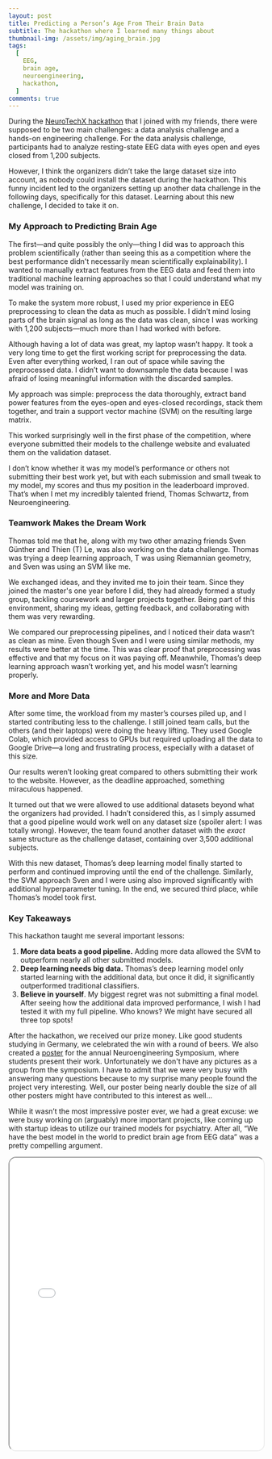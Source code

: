 ```yaml
---
layout: post
title: Predicting a Person’s Age From Their Brain Data
subtitle: The hackathon where I learned many things about
thumbnail-img: /assets/img/aging_brain.jpg
tags:
  [
    EEG,
    brain age,
    neuroengineering,
    hackathon,
  ]
comments: true
---
```


During the [NeuroTechX hackathon](2022-01-17-bachelors-thesis.md) that I joined with my friends, there were supposed to be two main challenges: a data analysis challenge and a hands-on engineering challenge. For the data analysis challenge, participants had to analyze resting-state EEG data with eyes open and eyes closed from 1,200 subjects.

However, I think the organizers didn’t take the large dataset size into account, as nobody could install the dataset during the hackathon. This funny incident led to the organizers setting up another data challenge in the following days, specifically for this dataset. Learning about this new challenge, I decided to take it on.

### My Approach to Predicting Brain Age

The first—and quite possibly the only—thing I did was to approach this problem scientifically (rather than seeing this as a competition where the best performance didn't necessarily mean scientifically explainability). I wanted to manually extract features from the EEG data and feed them into traditional machine learning approaches so that I could understand what my model was training on.

To make the system more robust, I used my prior experience in EEG preprocessing to clean the data as much as possible. I didn’t mind losing parts of the brain signal as long as the data was clean, since I was working with 1,200 subjects—much more than I had worked with before.

Although having a lot of data was great, my laptop wasn’t happy. It took a very long time to get the first working script for preprocessing the data. Even after everything worked, I ran out of space while saving the preprocessed data. I didn’t want to downsample the data because I was afraid of losing meaningful information with the discarded samples.

My approach was simple: preprocess the data thoroughly, extract band power features from the eyes-open and eyes-closed recordings, stack them together, and train a support vector machine (SVM) on the resulting large matrix.

This worked surprisingly well in the first phase of the competition, where everyone submitted their models to the challenge website and evaluated them on the validation dataset.

I don’t know whether it was my model’s performance or others not submitting their best work yet, but with each submission and small tweak to my model, my scores and thus my position in the leaderboard improved. That’s when I met my incredibly talented friend, Thomas Schwartz, from Neuroengineering.

### Teamwork Makes the Dream Work

Thomas told me that he, along with my two other amazing friends Sven Günther and Thien (T) Le, was also working on the data challenge. Thomas was trying a deep learning approach, T was using Riemannian geometry, and Sven was using an SVM like me.

We exchanged ideas, and they invited me to join their team. Since they joined the master's one year before I did, they had already formed a study group, tackling coursework and larger projects together. Being part of this environment, sharing my ideas, getting feedback, and collaborating with them was very rewarding.

We compared our preprocessing pipelines, and I noticed their data wasn’t as clean as mine. Even though Sven and I were using similar methods, my results were better at the time. This was clear proof that preprocessing was effective and that my focus on it was paying off. Meanwhile, Thomas’s deep learning approach wasn’t working yet, and his model wasn’t learning properly.

### More and More Data

After some time, the workload from my master’s courses piled up, and I started contributing less to the challenge. I still joined team calls, but the others (and their laptops) were doing the heavy lifting. They used Google Colab, which provided access to GPUs but required uploading all the data to Google Drive—a long and frustrating process, especially with a dataset of this size.

Our results weren’t looking great compared to others submitting their work to the website. However, as the deadline approached, something miraculous happened.

It turned out that we were allowed to use additional datasets beyond what the organizers had provided. I hadn’t considered this, as I simply assumed that a good pipeline would work well on any dataset size (spoiler alert: I was totally wrong). However, the team found another dataset with the _exact_ same structure as the challenge dataset, containing over 3,500 additional subjects.

With this new dataset, Thomas’s deep learning model finally started to perform and continued improving until the end of the challenge. Similarly, the SVM approach Sven and I were using also improved significantly with additional hyperparameter tuning. In the end, we secured third place, while Thomas’s model took first.

### Key Takeaways

This hackathon taught me several important lessons:
1.	**More data beats a good pipeline.** Adding more data allowed the SVM to outperform nearly all other submitted models.
2.	**Deep learning needs big data.** Thomas’s deep learning model only started learning with the additional data, but once it did, it significantly outperformed traditional classifiers.
3.	**Believe in yourself**. My biggest regret was not submitting a final model. After seeing how the additional data improved performance, I wish I had tested it with my full pipeline. Who knows? We might have secured all three top spots!

After the hackathon, we received our prize money. Like good students studying in Germany, we celebrated the win with a round of beers. We also created a [poster](/assets/pdf/age_prediction_poster-sanctuary.pdf) for the annual Neuroengineering Symposium, where students present their work. Unfortunately we don't have any pictures as a group from the symposium. I have to admit that we were very busy with answering many questions because to my surprise many people found the project very interesting. Well, our poster being nearly double the size of all other posters might have contributed to this interest as well...

While it wasn’t the most impressive poster ever, we had a great excuse: we were busy working on (arguably) more important projects, like coming up with startup ideas to utilize our trained models for psychiatry. After all, “We have the best model in the world to predict brain age from EEG data” was a pretty compelling argument.

<iframe src="/assets/pdf/age_prediction_poster-sanctuary.pdf" width="100%" height="580px" style="border-radius: 15px;"></iframe>
